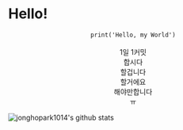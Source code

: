 # Hello! 

<div align="center">

`
print('Hello, my World')
`
<br>
<br>
 1일 1커밋<br>
 합시다<br>
 할겁니다<br>
 할거에요<br>
 해야만합니다<br>
 ㅠ<br>
</div>

![jonghopark1014's github stats](https://github-readme-stats.vercel.app/api?username=jonghopark1014&show_icons=true)

